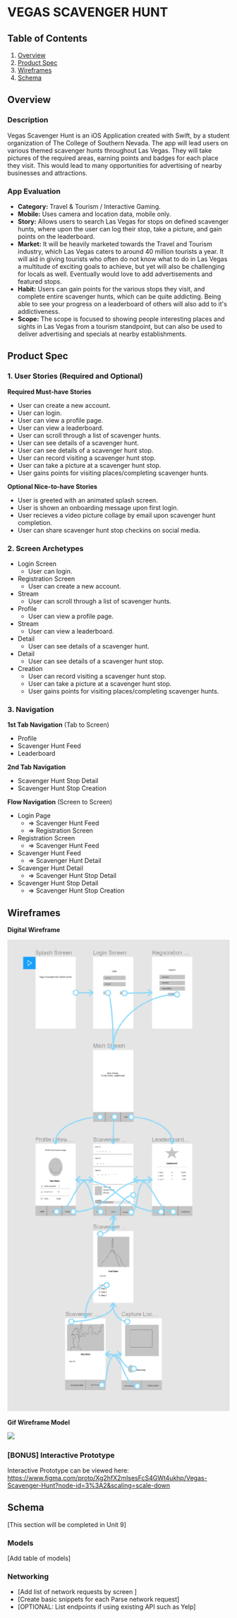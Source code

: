# VEGAS SCAVENGER HUNT

## Table of Contents
1. [Overview](#Overview)
1. [Product Spec](#Product-Spec)
1. [Wireframes](#Wireframes)
2. [Schema](#Schema)

## Overview
### Description
Vegas Scavenger Hunt is an iOS Application created with Swift, by a student organization of The College of Southern Nevada. The app will lead users on various themed scavenger hunts throughout Las Vegas. They will take pictures of the required areas, earning points and badges for each place they visit. This would lead to many opportunities for advertising of nearby businesses and attractions.

### App Evaluation
- **Category:** Travel & Tourism / Interactive Gaming.
- **Mobile:** Uses camera and location data, mobile only.
- **Story:** Allows users to search Las Vegas for stops on defined scavenger hunts, where upon the user can log their stop, take a         picture, and gain points on the leaderboard. 
- **Market:** It will be heavily marketed towards the Travel and Tourism industry, which Las Vegas caters to around 40 million tourists   a year. It will aid in giving tourists who often do not know what to do in Las Vegas a multitude of exciting goals to achieve, but yet   will also be challenging for locals as well. Eventually would love to add advertisements and featured stops. 
- **Habit:** Users can gain points for the various stops they visit, and complete entire scavenger hunts, which can be quite addicting.   Being able to see your progress on a leaderboard of others will also add to it's addictiveness.
- **Scope:** The scope is focused to showing people interesting places and sights in Las Vegas from a tourism standpoint, but can also     be used to deliver advertising and specials at nearby establishments. 

## Product Spec

### 1. User Stories (Required and Optional)

**Required Must-have Stories**

* User can create a new account.
* User can login.
* User can view a profile page.
* User can view a leaderboard.
* User can scroll through a list of scavenger hunts.
* User can see details of a scavenger hunt.
* User can see details of a scavenger hunt stop.
* User can record visiting a scavenger hunt stop.
* User can take a picture at a scavenger hunt stop.
* User gains points for visiting places/completing scavenger hunts.

**Optional Nice-to-have Stories**

* User is greeted with an animated splash screen.
* User is shown an onboarding message upon first login.
* User recieves a video picture collage by email upon scavenger hunt completion.
* User can share scavenger hunt stop checkins on social media. 

### 2. Screen Archetypes

* Login Screen
   * User can login.
* Registration Screen
   * User can create a new account.
* Stream
   * User can scroll through a list of scavenger hunts.
* Profile
   * User can view a profile page.
* Stream
   * User can view a leaderboard.
* Detail
   * User can see details of a scavenger hunt.
* Detail 
   * User can see details of a scavenger hunt stop.
* Creation
   * User can record visiting a scavenger hunt stop.
   * User can take a picture at a scavenger hunt stop.
   * User gains points for visiting places/completing scavenger hunts.

### 3. Navigation

**1st Tab Navigation** (Tab to Screen)

* Profile
* Scavenger Hunt Feed
* Leaderboard

**2nd Tab Navigation**

* Scavenger Hunt Stop Detail
* Scavenger Hunt Stop Creation

**Flow Navigation** (Screen to Screen)

* Login Page
   * => Scavenger Hunt Feed
   * => Registration Screen
* Registration Screen
   * => Scavenger Hunt Feed
* Scavenger Hunt Feed
   * => Scavenger Hunt Detail
* Scavenger Hunt Detail
   * => Scavenger Hunt Stop Detail
* Scavenger Hunt Stop Detail
   * => Scavenger Hunt Stop Creation

## Wireframes
**Digital Wireframe**

<img src="https://github.com/the-gonzo-syndicate/Vegas-Scavenger-Hunt-Organizational/blob/master/Vegas_Scavenger_Hunt_Wireframe_3.PNG" width=600>

**Gif Wireframe Model**

<img src="http://g.recordit.co/7SP7IEA9dI.gif" width=400>


### [BONUS] Interactive Prototype

Interactive Prototype can be viewed here: https://www.figma.com/proto/Xg2hfX2mlsesFcS4GWt4ukhp/Vegas-Scavenger-Hunt?node-id=3%3A2&scaling=scale-down

## Schema 
[This section will be completed in Unit 9]
### Models
[Add table of models]
### Networking
- [Add list of network requests by screen ]
- [Create basic snippets for each Parse network request]
- [OPTIONAL: List endpoints if using existing API such as Yelp]
